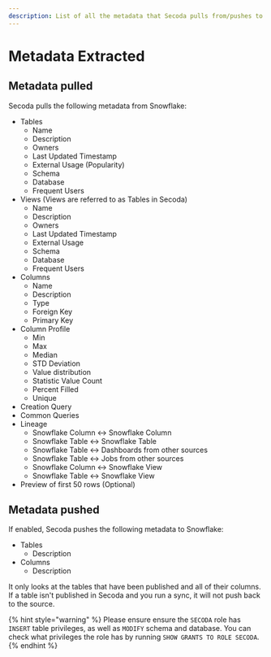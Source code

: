 ```yaml
---
description: List of all the metadata that Secoda pulls from/pushes to Snowflake
---
```


# Metadata Extracted

## Metadata pulled

Secoda pulls the following metadata from Snowflake:

* Tables
  * Name
  * Description
  * Owners
  * Last Updated Timestamp
  * External Usage (Popularity)
  * Schema
  * Database
  * Frequent Users
* Views (Views are referred to as Tables in Secoda)
  * Name
  * Description
  * Owners
  * Last Updated Timestamp
  * External Usage
  * Schema
  * Database
  * Frequent Users
* Columns
  * Name
  * Description
  * Type
  * Foreign Key
  * Primary Key
* Column Profile
  * Min
  * Max
  * Median
  * STD Deviation
  * Value distribution
  * Statistic Value Count
  * Percent Filled&#x20;
  * Unique
* Creation Query
* Common Queries
* Lineage
  * Snowflake Column <-> Snowflake Column
  * Snowflake Table <-> Snowflake Table
  * Snowflake Table <-> Dashboards from other sources
  * Snowflake Table <-> Jobs from other sources
  * Snowflake Column <-> Snowflake View
  * Snowflake Table <-> Snowflake View
* Preview of first 50 rows (Optional)

## Metadata pushed

If enabled, Secoda pushes the following metadata to Snowflake:

* Tables
  * Description
* Columns
  * Description

It only looks at the tables that have been published and all of their columns. If a table isn't published in Secoda and you run a sync, it will not push back to the source.

{% hint style="warning" %}
Please ensure ensure the `SECODA` role has `INSERT` table privileges, as well as `MODIFY` schema and database. You can check what privileges the role has by running `SHOW GRANTS TO ROLE SECODA`.
{% endhint %}
